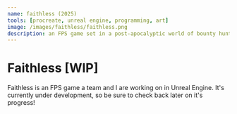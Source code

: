 ```yaml
---
name: faithless (2025)
tools: [procreate, unreal engine, programming, art]
image: /images/faithless/faithless.png
description: an FPS game set in a post-apocalyptic world of bounty hunters, where the only choice you have is to fight the neverending flood of monsters
---
```


# Faithless [WIP]
Faithless is an FPS game a team and I are working on in Unreal Engine. It's currently under development, so be sure to check back later on it's progress! 